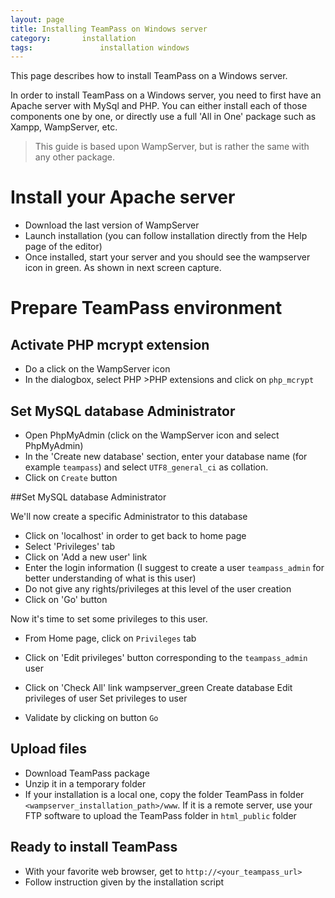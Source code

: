 ```yaml
---
layout: page
title: Installing TeamPass on Windows server
category:		installation
tags:				installation windows
---
```


<p class="message">
    This page describes how to install TeamPass on a Windows server.
</p>
<span class="linkmore"></span>

In order to install TeamPass on a Windows server, you need to first have an Apache server with MySql and PHP. 
You can either install each of those components one by one, or directly use a full 'All in One' package such as Xampp, WampServer, etc.
> This guide is based upon WampServer, but is rather the same with any other package.

# Install your Apache server

* Download the last version of WampServer
* Launch installation (you can follow installation directly from the Help page of the editor)
* Once installed, start your server and you should see the wampserver icon in green. As shown in next screen capture.

# Prepare TeamPass environment

## Activate PHP mcrypt extension

* Do a click on the WampServer icon
* In the dialogbox, select PHP >PHP extensions and click on  `php_mcrypt`

## Set MySQL database Administrator

* Open PhpMyAdmin (click on the WampServer icon and select PhpMyAdmin)
* In the 'Create new database' section, enter your database name (for example `teampass`) and select `UTF8_general_ci` as collation.
* Click on `Create` button

##Set MySQL database Administrator

We'll now create a specific Administrator to this database

* Click on 'localhost' in order to get back to home page
* Select 'Privileges' tab
* Click on 'Add a new user' link
* Enter the login information (I suggest to create a user `teampass_admin` for better understanding of what is this user)
* Do not give any rights/privileges at this level of the user creation
* Click on 'Go' button

Now it's time to set some privileges to this user.

* From Home page, click on `Privileges` tab
* Click on 'Edit privileges' button corresponding to the `teampass_admin` user
* Click on 'Check All' link
wampserver_green
Create database
Edit privileges of user
Set privileges to user

* Validate by clicking on button `Go`

## Upload files

* Download TeamPass package
* Unzip it in a temporary folder
* If your installation is a local one, copy the folder TeamPass in folder `<wampserver_installation_path>/www`. If it is a remote server, use your FTP software to upload the TeamPass folder in `html_public` folder

## Ready to install TeamPass

* With your favorite web browser, get to `http://<your_teampass_url>`
* Follow instruction given by the installation script

